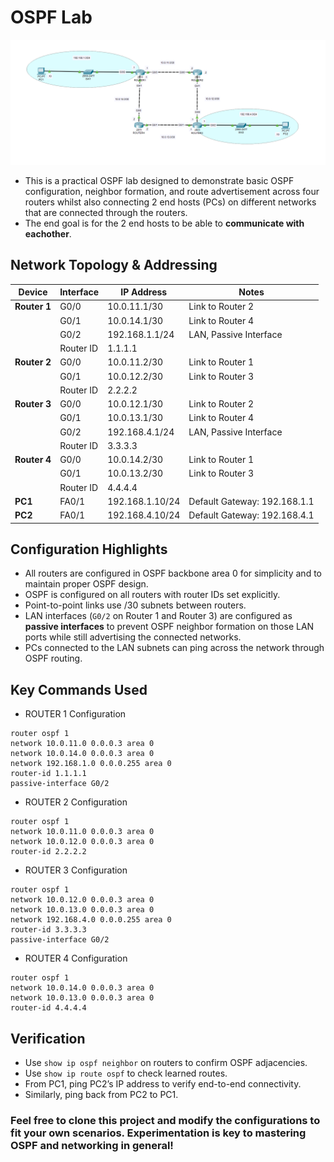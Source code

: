 # OSPF Lab

![OSPF Network Diagram](./Images/OSPF_Topology.PNG)

- This is a practical OSPF lab designed to demonstrate basic OSPF configuration, neighbor formation, and route advertisement across four routers whilst 
also connecting 2 end hosts (PCs) on different networks that are connected through the routers. 
- The end goal is for the 2 end hosts to be able to **communicate with eachother**.

## Network Topology & Addressing

| Device   | Interface | IP Address        | Notes             |
|----------|-----------|-------------------|-------------------|
| **Router 1** | G0/0      | 10.0.11.1/30      | Link to Router 2  |
|          | G0/1      | 10.0.14.1/30      | Link to Router 4  |
|          | G0/2      | 192.168.1.1/24    | LAN, Passive Interface |
|          | Router ID | 1.1.1.1           |                   |
| **Router 2** | G0/0      | 10.0.11.2/30      | Link to Router 1  |
|          | G0/1      | 10.0.12.2/30      | Link to Router 3  |
|          | Router ID | 2.2.2.2           |                   |
| **Router 3** | G0/0      | 10.0.12.1/30      | Link to Router 2  |
|          | G0/1      | 10.0.13.1/30      | Link to Router 4  |
|          | G0/2      | 192.168.4.1/24    | LAN, Passive Interface |
|          | Router ID | 3.3.3.3           |                   |
| **Router 4** | G0/0      | 10.0.14.2/30      | Link to Router 1  |
|          | G0/1      | 10.0.13.2/30      | Link to Router 3  |
|          | Router ID | 4.4.4.4           |                   |
| **PC1**  | FA0/1       | 192.168.1.10/24   | Default Gateway: 192.168.1.1 |
| **PC2**  | FA0/1       | 192.168.4.10/24   | Default Gateway: 192.168.4.1 |


##  Configuration Highlights

- All routers are configured in OSPF backbone area 0 for simplicity and to maintain proper OSPF design.
- OSPF is configured on all routers with router IDs set explicitly.
- Point-to-point links use /30 subnets between routers.
- LAN interfaces (`G0/2` on Router 1 and Router 3) are configured as **passive interfaces** to prevent OSPF neighbor formation on those LAN ports while still advertising the connected networks.
- PCs connected to the LAN subnets can ping across the network through OSPF routing.

## Key Commands Used
- ROUTER 1 Configuration

```
router ospf 1
network 10.0.11.0 0.0.0.3 area 0
network 10.0.14.0 0.0.0.3 area 0
network 192.168.1.0 0.0.0.255 area 0
router-id 1.1.1.1
passive-interface G0/2
```

- ROUTER 2 Configuration

```
router ospf 1
network 10.0.11.0 0.0.0.3 area 0
network 10.0.12.0 0.0.0.3 area 0
router-id 2.2.2.2
```

- ROUTER 3 Configuration

```
router ospf 1
network 10.0.12.0 0.0.0.3 area 0
network 10.0.13.0 0.0.0.3 area 0
network 192.168.4.0 0.0.0.255 area 0
router-id 3.3.3.3
passive-interface G0/2
```

- ROUTER 4 Configuration

```
router ospf 1
network 10.0.14.0 0.0.0.3 area 0
network 10.0.13.0 0.0.0.3 area 0
router-id 4.4.4.4
```

## Verification

- Use `show ip ospf neighbor` on routers to confirm OSPF adjacencies.
- Use `show ip route ospf` to check learned routes.
- From PC1, ping PC2’s IP address to verify end-to-end connectivity.
- Similarly, ping back from PC2 to PC1.

### Feel free to clone this project and modify the configurations to fit your own scenarios. Experimentation is key to mastering OSPF and networking in general!
